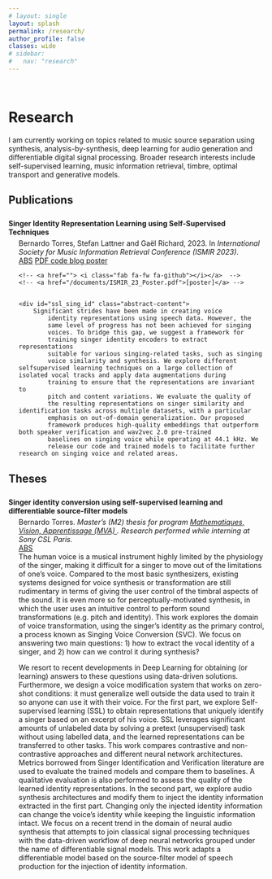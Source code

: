 ```yaml
---
# layout: single
layout: splash
permalink: /research/
author_profile: false
classes: wide
# sidebar:
#   nav: "research"
---
```


<!-- <script>
function toggleAbstract() {
    var abstract = document.getElementById("abstractContent");
    if (abstract.style.display === "none") {
        abstract.style.display = "block";
    } else {
        abstract.style.display = "none";
    }
}
<script> -->


<div markdown = "1">

<!-- Add a bit of space -->

<br>




# Research
I am currently working on topics related to music source separation using synthesis, analysis-by-synthesis, deep learning for audio generation and differentiable digital signal processing. Broader research interests include self-supervised learning, music information retrieval, timbre, optimal transport and generative models.
<!-- <p style="font-family:verdana"></p> -->


## Publications  
<!-- add small space, not full line break -->


<div class="notice--blank">
  <p style="margin: 0; padding: 0; margin-top: 25px">
    <strong>Singer Identity Representation Learning using Self-Supervised Techniques</strong>
  </p> 
  <div style="margin-left: 20px; margin-top: 5px;">
    Bernardo Torres, Stefan Lattner and Gaël Richard, 2023. In <em>International Society for Music Information Retrieval Conference (ISMIR 2023)</em>. 
    <br>
    <a href="javascript:void(0)" class="pdf-box" onclick="toggleAbstract('ssl_sing_id')">ABS</a>
    <a href="https://telecom-paris.hal.science/hal-04186048v1/document" class="pdf-box"> PDF
    </a>
    <a href="https://github.com/SonyCSLParis/ssl-singer-identity" class="pdf-box"> <i class="fab fa-fw fa-github"></i> code 
    </a>
    <!-- <a href="https://telecom-paris.hal.science/hal-04186048v1/document"> <i class="fas fa-file-pdf"></i></a>  -->
   <a href="https://sites.google.com/view/singer-representation-learning" class="pdf-box"> blog 
    </a>
    <a href="/documents/ISMIR_23_Poster.pdf" class="pdf-box"> poster 
    </a>

    <!-- <a href=""> <i class="fab fa-fw fa-github"></i></a>  -->
    <!-- <a href="/documents/ISMIR_23_Poster.pdf">[poster]</a> -->

    
    <div id="ssl_sing_id" class="abstract-content">
        Significant strides have been made in creating voice
            identity representations using speech data. However, the
            same level of progress has not been achieved for singing
            voices. To bridge this gap, we suggest a framework for
            training singer identity encoders to extract representations
            suitable for various singing-related tasks, such as singing
            voice similarity and synthesis. We explore different selfsupervised learning techniques on a large collection of isolated vocal tracks and apply data augmentations during
            training to ensure that the representations are invariant to
            pitch and content variations. We evaluate the quality of
            the resulting representations on singer similarity and identification tasks across multiple datasets, with a particular
            emphasis on out-of-domain generalization. Our proposed
            framework produces high-quality embeddings that outperform both speaker verification and wav2vec 2.0 pre-trained
            baselines on singing voice while operating at 44.1 kHz. We
            release our code and trained models to facilitate further research on singing voice and related areas.
  </div>
</div>
</div>





<!-- 
**Torres, B.**, Lattner, S. and Richard, G., 2023. *Singer Identity Representation Learning using Self-Supervised Techniques*. In International Society for Music Information Retrieval Conference (ISMIR 2023).    <a href="https://telecom-paris.hal.science/hal-04186048v1/document"> <i class="fas fa-file-pdf"></i></a> <a href="https://github.com/SonyCSLParis/ssl-singer-identity"> <i class="fab fa-fw fa-github"></i></a> [[blog]](https://sites.google.com/view/singer-representation-learning) [[poster]](/documents/ISMIR_23_Poster.pdf) 
</div>{: .notice--blank} -->



## Theses

<!-- Bernardo Torres. *Singer identity conversion using self-supervised learning and differentiable source-filter models*. Master’s (M2) thesis for master's program [Mathematiques, Vision, Apprentissage (MVA)](https://www.master-mva.com/),
in double degree with Telecom Paris. Research performed in an intership at Sony CSL Paris. -->

<div class="notice--blank">
  <p style="margin: 0; padding: 0; margin-top: 25px">
    <strong>Singer identity conversion using self-supervised learning and differentiable source-filter models</strong>
  </p> 
    <div style="margin-left: 20px; margin-top: 5px;">
        Bernardo Torres. <em> Master’s (M2) thesis for program <a href="https://www.master-mva.com/">Mathematiques, Vision, Apprentissage (MVA) </a>. Research performed while interning at Sony CSL Paris.</em>
        <br>
        <a href="javascript:void(0)" class="pdf-box" onclick="toggleAbstract('masters')">ABS</a>
        <div id="masters" class="abstract-content">
            The human voice is a musical instrument highly limited by the physiology of the singer, making it
difficult for a singer to move out of the limitations of one’s voice. Compared to the most basic
synthesizers, existing systems designed for voice synthesis or transformation are still
rudimentary in terms of giving the user control of the timbral aspects of the sound. It is even
more so for perceptually-motivated synthesis, in which the user uses an intuitive control to
perform sound transformations (e.g. pitch and identity).
This work explores the domain of voice transformation, using the singer’s identity as the primary
control, a process known as Singing Voice Conversion (SVC). We focus on
answering two main questions: 1) how to extract the vocal identity of a singer, and 2) how can we control
it during synthesis? 

We resort to recent developments in Deep Learning for obtaining (or learning) answers to
these questions using data-driven solutions. Furthermore, we design a voice modification
system that works on zero-shot conditions: it must generalize well outside the data used to train
it so anyone can use it with their voice.
For the first part, we explore Self-supervised learning (SSL) to obtain representations that
uniquely identify a singer based on an excerpt of his voice. SSL leverages significant amounts
of unlabeled data by solving a pretext (unsupervised) task without using labelled data, and the
learned representations can be transferred to other tasks. This work compares contrastive and
non-contrastive approaches and different neural network architectures. Metrics borrowed from
Singer Identification and Verification literature are used to evaluate the trained models and
compare them to baselines. A qualitative evaluation is also performed to assess the quality of
the learned identity representations.
In the second part, we explore audio synthesis architectures and modify them to inject the
identity information extracted in the first part. Changing only the injected identity information can
change the voice’s identity while keeping the linguistic information intact. We focus on a recent
trend in the domain of neural audio synthesis that attempts to join classical signal processing
techniques with the data-driven workflow of deep neural networks grouped under the name of
differentiable signal models. This work adapts a differentiable model based on the source-filter
model of speech production for the injection of identity information.
        </div>
    </div>
</div>

